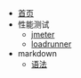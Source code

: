 * [首页](README.md)
* 性能测试
	* [jmeter](jmeter.md)
	* [loadrunner](loadrunner.md)
* markdown
    * [语法](markdown.md)